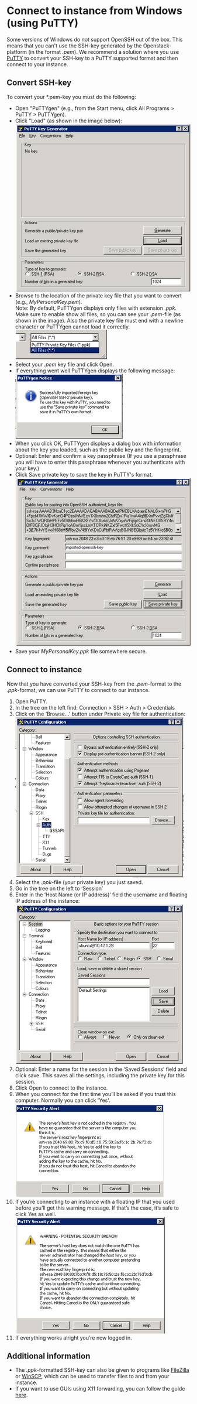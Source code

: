 # Connect to instance from Windows (using PuTTY) 
Some versions of Windows do not support OpenSSH out of the box. This means that you can't use the SSH-key generated by the Openstack-platform (in the format *.pem*). We recommend a solution where you use [PuTTY](https://www.chiark.greenend.org.uk/~sgtatham/putty/latest.html) to convert your SSH-key to a PuTTY supported format and then connect to your instance. 

## Convert SSH-key
To convert your *.pem-key you must do the following:

* Open "PuTTYgen" (e.g., from the Start menu, click All Programs > PuTTY > PuTTYgen).
* Click "Load"  (as shown in the image below):  
  ![Alt Description](../../assets/img/openstack/puttykeygenerator.png? "Title")
* Browse to the location of the private key file that you want to convert (e.g., *MyPersonalKey.pem*).  
  Note: By default, PuTTYgen displays only files with extension *.ppk*. Make sure to enable show all files, so you can see your *.pem*-file (as shown in the image). Also the private key file must end with a newline character or PuTTYgen cannot load it correctly.  
  ![Alt Description](../../assets/img/openstack/puttysavekey.png?raw=true "Title")
* Select your *.pem* key file and click Open.
* If everything went well PuTTYgen displays the following message:  
  ![Alt Description](../../assets/img/openstack/puttygennotice.png?raw=true "Title")
* When you click OK, PuTTYgen displays a dialog box with information about the key you loaded, such as the public key and the fingerprint.
* Optional: Enter and confirm a key passphrase (If you use a passphrase you will have to enter this passphrase whenever you authenticate with your key.)
* Click Save private key to save the key in PuTTY's format.  
  ![Alt Description](../../assets/img/openstack/puttykeygeneratorwindow.png?raw=true "Title")
* Save your *MyPersonalKey.ppk* file somewhere secure.


## Connect to instance
Now that you have converted your SSH-key from the *.pem*-format to the *.ppk*-format, we can use PuTTY to connect to our instance.

1. Open PuTTY. 
2. In the tree on the left find:  Connection > SSH > Auth > Credentials
3. Click on the ‘Browse...’ button under Private key file for authentication:  
   ![Alt Description](../../assets/img/openstack/putty_key_auth.png?raw=true "Title")
4. Select the *.ppk*-file (your private key) you just saved.
5. Go in the tree on the left to ‘Session’
6. Enter in the ‘Host Name (or IP address)’ field the username and floating IP address of the instance:  
   ![Alt Description](../../assets/img/openstack/putty_ubuntu.png?raw=true "Title")
7. Optional: Enter a name for the session in the ‘Saved Sessions’ field and click save. This saves all the settings, including the private key for this session.
8. Click Open to connect to the instance.
9. When you connect for the first time you’ll be asked if you trust this computer. Normally you can click 'Yes'.  
   ![Alt Description](../../assets/img/openstack/putty_first.png?raw=true "Title")
10. If you’re connecting to an instance with a floating IP that you used before you’ll get this warning message. If that’s the case, it’s safe to click Yes as well.  
    ![Alt Description](../../assets/img/openstack/putty_reuse.png?raw=true "Title")
11. If everything works alright you’re now logged in.

## Additional information

* The *.ppk*-formatted SSH-key can also be given to programs like [FileZilla](https://filezilla-project.org/) or [WinSCP](https://winscp.net/eng/index.php), which can be used to transfer files to and from your instance.  
* If you want to use GUIs using X11 forwarding, you can follow the guide [here](https://superuser.com/questions/119792/how-to-use-x11-forwarding-with-putty).
